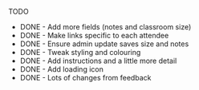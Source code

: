 TODO

- DONE - Add more fields (notes and classroom size)
- DONE - Make links specific to each attendee
- DONE - Ensure admin update saves size and notes
- DONE - Tweak styling and colouring
- DONE - Add instructions and a little more detail
- DONE - Add loading icon
- DONE - Lots of changes from feedback